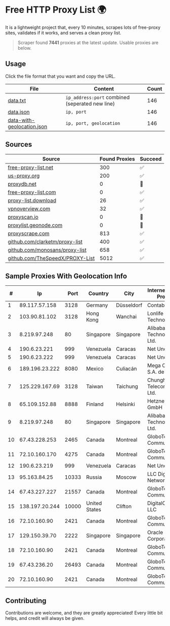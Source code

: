 
# Free HTTP Proxy List 🌍

It is a lightweight project that, every 10 minutes, scrapes lots of free-proxy sites, validates if it works, and serves a clean proxy list.


> Scraper found **7441** proxies at the latest update. Usable proxies are below.

## Usage

Click the file format that you want and copy the URL.


|File|Content|Count|
|----|-------|-----|
|[data.txt](https://raw.githubusercontent.com/themiralay/Proxy-List-World/master/data.txt)|`ip_address:port` combined (seperated new line)|146|
|[data.json](https://raw.githubusercontent.com/themiralay/Proxy-List-World/master/data.json)|`ip, port`|146|
|[data-with-geolocation.json](https://raw.githubusercontent.com/themiralay/Proxy-List-World/master/data-with-geolocation.json)|`ip, port, geolocation`|146|

## Sources

|Source|Found Proxies|Succeed|
|------|-------------|-------|
|[free-proxy-list.net](https://free-proxy-list.net)|300|✅|
|[us-proxy.org](https://www.us-proxy.org)|200|✅|
|[proxydb.net](http://proxydb.net)|0|🚫|
|[free-proxy-list.com](https://free-proxy-list.com/?page=&port=&type%5B%5D=http&type%5B%5D=https&up_time=0&search=Search)|0|✅|
|[proxy-list.download](https://www.proxy-list.download/HTTP)|26|✅|
|[vpnoverview.com](https://vpnoverview.com/privacy/anonymous-browsing/free-proxy-servers)|32|✅|
|[proxyscan.io](https://www.proxyscan.io)|0|🚫|
|[proxylist.geonode.com](https://proxylist.geonode.com/api/proxy-list?limit=300&page=1&sort_by=lastChecked&sort_type=desc&protocols=http,https)|0|🚫|
|[proxyscrape.com](https://api.proxyscrape.com/v2/?request=displayproxies&protocol=http&timeout=10000&country=all&ssl=all&anonymity=all)|813|✅|
|[github.com/clarketm/proxy-list](https://raw.githubusercontent.com/clarketm/proxy-list/master/proxy-list-raw.txt)|400|✅|
|[github.com/monosans/proxy-list](https://raw.githubusercontent.com/monosans/proxy-list/main/proxies/http.txt)|658|✅|
|[github.com/TheSpeedX/PROXY-List](https://raw.githubusercontent.com/TheSpeedX/PROXY-List/master/http.txt)|5012|✅|


## Sample Proxies With Geolocation Info

|#|Ip|Port|Country|City|Internet Service Provider|
|-|--|----|-------|----|-------------------------|
|1|89.117.57.158|3128|Germany|Düsseldorf|Contabo GmbH|
|2|103.90.81.102|3128|Hong Kong|Wanchai|Lonlife Technology Co.|
|3|8.219.97.248|80|Singapore|Singapore|Alibaba (US) Technology Co., Ltd.|
|4|190.6.23.221|999|Venezuela|Caracas|Net Uno|
|5|190.6.23.222|999|Venezuela|Caracas|Net Uno|
|6|189.196.23.222|8080|Mexico|Culiacán|Mega Cable, S.A. de C.V.|
|7|125.229.167.69|3128|Taiwan|Taichung|Chunghwa Telecom Co., Ltd.|
|8|65.109.152.88|8888|Finland|Helsinki|Hetzner Online GmbH|
|9|8.219.97.248|80|Singapore|Singapore|Alibaba (US) Technology Co., Ltd.|
|10|67.43.228.253|2465|Canada|Montreal|GloboTech Communications|
|11|72.10.160.170|4275|Canada|Montreal|GloboTech Communications|
|12|190.6.23.219|999|Venezuela|Caracas|Net Uno|
|13|95.163.84.25|10333|Russia|Moscow|LLC Digital Network|
|14|67.43.227.227|21557|Canada|Montreal|GloboTech Communications|
|15|138.197.20.244|10000|United States|Clifton|DigitalOcean, LLC|
|16|72.10.160.90|2421|Canada|Montreal|GloboTech Communications|
|17|129.150.39.70|2222|Singapore|Singapore|Oracle Corporation|
|18|72.10.160.90|2421|Canada|Montreal|GloboTech Communications|
|19|67.43.236.20|26493|Canada|Montreal|GloboTech Communications|
|20|72.10.160.90|2421|Canada|Montreal|GloboTech Communications|



## Contributing

Contributions are welcome, and they are greatly appreciated! Every
little bit helps, and credit will always be given.

